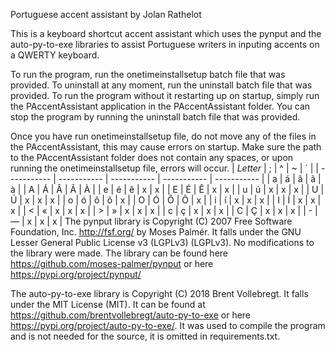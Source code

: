 Portuguese accent assistant by Jolan Rathelot

This is a keyboard shortcut accent assistant which uses the pynput and the auto-py-to-exe libraries to assist Portuguese writers in inputing accents on a QWERTY keyboard.

To run the program, run the onetimeinstallsetup batch file that was provided. To uninstall at any moment, run the uninstall batch file that was provided.
To run the program without it restarting up on startup, simply run the PAccentAssistant application in the PAccentAssistant folder. You can stop the program by running the uninstall batch file that was provided.

Once you have run onetimeinstallsetup file, do not move any of the files in the PAccentAssistant, this may cause errors on startup.
Make sure the path to the PAccentAssistant folder does not contain any spaces, or upon running the onetimeinstallsetup file, errors will  occur.
| *Letter* | ; | ^ | ~ | ` |
| ----------- | ----------- | ----------- | ----------- | ----------- |
| a | á | â | ã | à | 
| A | Á | Â | Ã | À | 
| e | é | ê | x | x | 
| E | É | Ê | x | x |
| u | ú | x | x | x |
| U | Ú | x | x | x |
| o | ó | ô | õ | x |
| O | Ó | Ô | Õ | x |
| i | í | x | x | x |
| I | Í | x | x | x | 
| < | « | x | x | x |
| > | » | x | x | x |
| c | ç | x | x | x |
| C | Ç | x | x | x |
| - | — | x | x | x |
The pynput library is Copyright (C) 2007 Free Software Foundation, Inc. <http://fsf.org/> by Moses Palmér. It falls under the GNU Lesser General Public License v3 (LGPLv3) (LGPLv3). No modifications to the library were made. The library can be found here <https://github.com/moses-palmer/pynput> or here <https://pypi.org/project/pynput/>

The auto-py-to-exe library is Copyright (C) 2018 Brent Vollebregt. It falls under the MIT License (MIT). It can be found at <https://github.com/brentvollebregt/auto-py-to-exe> or here <https://pypi.org/project/auto-py-to-exe/>. It was used to compile the program and is not needed for the source, it is omitted in requirements.txt.
